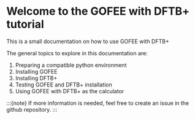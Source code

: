 # Welcome to the GOFEE with DFTB+ tutorial

This is a small documentation on how to use GOFEE with DFTB+

The general topics to explore in this documentation are:

1. Preparing a compatible python environment
2. Installing GOFEE
3. Installing DFTB+
4. Testing GOFEE and DFTB+ installation
5. Using GOFEE with DFTB+ as the calculator

<!-- Download tutorial files here:  {download}`Tutorial files <../files/tutorial_files.tar.gz>`. -->


:::{note}
If more information is needed, feel free to create an issue in the github repository.
:::